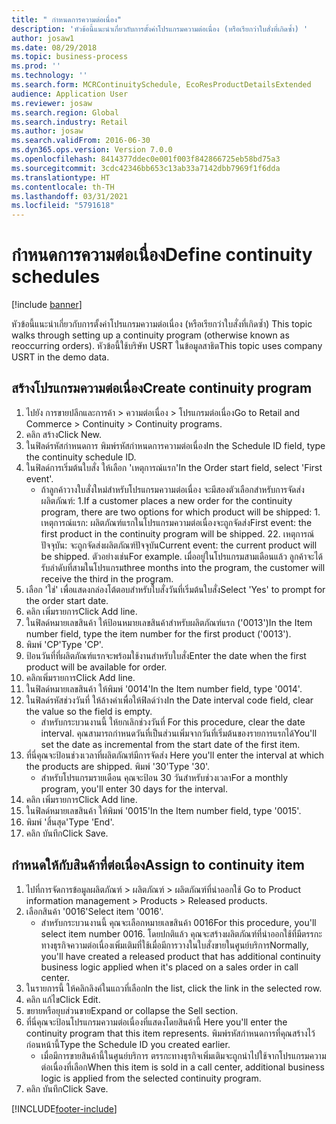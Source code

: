 ```yaml
---
title: " กำหนดการความต่อเนื่อง"
description: 'หัวข้อนี้แนะนำเกี่ยวกับการตั้งค่าโปรแกรมความต่อเนื่อง (หรือเรียกว่าใบสั่งที่เกิดซ้ำ) '
author: josaw1
ms.date: 08/29/2018
ms.topic: business-process
ms.prod: ''
ms.technology: ''
ms.search.form: MCRContinuitySchedule, EcoResProductDetailsExtended
audience: Application User
ms.reviewer: josaw
ms.search.region: Global
ms.search.industry: Retail
ms.author: josaw
ms.search.validFrom: 2016-06-30
ms.dyn365.ops.version: Version 7.0.0
ms.openlocfilehash: 8414377ddec0e001f003f842866725eb58bd75a3
ms.sourcegitcommit: 3cdc42346bb653c13ab33a7142dbb7969f1f6dda
ms.translationtype: HT
ms.contentlocale: th-TH
ms.lasthandoff: 03/31/2021
ms.locfileid: "5791618"
---
```

# <a name="define-continuity-schedules"></a><span data-ttu-id="bc2c0-103"> กำหนดการความต่อเนื่อง</span><span class="sxs-lookup"><span data-stu-id="bc2c0-103">Define continuity schedules</span></span>

[!include [banner](../includes/banner.md)]

<span data-ttu-id="bc2c0-104">หัวข้อนี้แนะนำเกี่ยวกับการตั้งค่าโปรแกรมความต่อเนื่อง (หรือเรียกว่าใบสั่งที่เกิดซ้ำ) </span><span class="sxs-lookup"><span data-stu-id="bc2c0-104">This topic walks through setting up a continuity program (otherwise known as reoccurring orders).</span></span> <span data-ttu-id="bc2c0-105">หัวข้อนี้ใช้บริษัท USRT ในข้อมูลสาธิต</span><span class="sxs-lookup"><span data-stu-id="bc2c0-105">This topic uses company USRT in the demo data.</span></span>


## <a name="create-continuity-program"></a><span data-ttu-id="bc2c0-106">สร้างโปรแกรมความต่อเนื่อง</span><span class="sxs-lookup"><span data-stu-id="bc2c0-106">Create continuity program</span></span>
1. <span data-ttu-id="bc2c0-107">ไปยัง การขายปลีกและการค้า > ความต่อเนื่อง > โปรแกรมต่อเนื่อง</span><span class="sxs-lookup"><span data-stu-id="bc2c0-107">Go to Retail and Commerce > Continuity > Continuity programs.</span></span>
2. <span data-ttu-id="bc2c0-108">คลิก สร้าง</span><span class="sxs-lookup"><span data-stu-id="bc2c0-108">Click New.</span></span>
3. <span data-ttu-id="bc2c0-109">ในฟิลด์รหัสกำหนดการ พิมพ์รหัสกำหนดการความต่อเนื่อง</span><span class="sxs-lookup"><span data-stu-id="bc2c0-109">In the Schedule ID field, type the continuity schedule ID.</span></span>
4. <span data-ttu-id="bc2c0-110">ในฟิลด์การเริ่มต้นใบสั่ง ให้เลือก 'เหตุการณ์แรก'</span><span class="sxs-lookup"><span data-stu-id="bc2c0-110">In the Order start field, select 'First event'.</span></span>
    * <span data-ttu-id="bc2c0-111">ถ้าลูกค้าวางใบสั่งใหม่สำหรับโปรแกรมความต่อเนื่อง จะมีสองตัวเลือกสำหรับการจัดส่งผลิตภัณฑ์:  1.</span><span class="sxs-lookup"><span data-stu-id="bc2c0-111">If a customer places a new order for the continuity program, there are two options for which product will be shipped:  1.</span></span> <span data-ttu-id="bc2c0-112">เหตุการณ์แรก: ผลิตภัณฑ์แรกในโปรแกรมความต่อเนื่องจะถูกจัดส่ง</span><span class="sxs-lookup"><span data-stu-id="bc2c0-112">First event: the first product in the continuity program will be shipped.</span></span>  <span data-ttu-id="bc2c0-113">2</span><span class="sxs-lookup"><span data-stu-id="bc2c0-113">2.</span></span> <span data-ttu-id="bc2c0-114">เหตุการณ์ปัจจุบัน: จะถูกจัดส่งผลิตภัณฑ์ปัจจุบัน</span><span class="sxs-lookup"><span data-stu-id="bc2c0-114">Current event: the current product will be shipped.</span></span> <span data-ttu-id="bc2c0-115">ตัวอย่างเช่น</span><span class="sxs-lookup"><span data-stu-id="bc2c0-115">For example.</span></span> <span data-ttu-id="bc2c0-116">เมื่ออยู่ในโปรแกรมสามเดือนแล้ว ลูกค้าจะได้รับลำดับที่สามในโปรแกรม</span><span class="sxs-lookup"><span data-stu-id="bc2c0-116">three months into the program, the customer will receive the third in the program.</span></span>  
5. <span data-ttu-id="bc2c0-117">เลือก 'ใช่' เพื่อแสดงกล่องโต้ตอบสำหรับใบสั่งวันที่เริ่มต้นใบสั่ง</span><span class="sxs-lookup"><span data-stu-id="bc2c0-117">Select 'Yes' to prompt for the order start date.</span></span>
6. <span data-ttu-id="bc2c0-118">คลิก เพิ่มรายการ</span><span class="sxs-lookup"><span data-stu-id="bc2c0-118">Click Add line.</span></span>
7. <span data-ttu-id="bc2c0-119">ในฟิลด์หมายเลขสินค้า ให้ป้อนหมายเลขสินค้าสำหรับผลิตภัณฑ์แรก ('0013')</span><span class="sxs-lookup"><span data-stu-id="bc2c0-119">In the Item number field, type the item number for the first product ('0013').</span></span>
8. <span data-ttu-id="bc2c0-120">พิมพ์ 'CP'</span><span class="sxs-lookup"><span data-stu-id="bc2c0-120">Type 'CP'.</span></span>
9. <span data-ttu-id="bc2c0-121">ป้อนวันที่ที่ผลิตภัณฑ์แรกจะพร้อมใช้งานสำหรับใบสั่ง</span><span class="sxs-lookup"><span data-stu-id="bc2c0-121">Enter the date when the first product will be available for order.</span></span>
10. <span data-ttu-id="bc2c0-122">คลิกเพิ่มรายการ</span><span class="sxs-lookup"><span data-stu-id="bc2c0-122">Click Add line.</span></span>
11. <span data-ttu-id="bc2c0-123">ในฟิลด์หมายเลขสินค้า ให้พิมพ์ '0014'</span><span class="sxs-lookup"><span data-stu-id="bc2c0-123">In the Item number field, type '0014'.</span></span>
12. <span data-ttu-id="bc2c0-124">ในฟิลด์รหัสช่วงวันที่ ให้ล้างค่าเพื่อให้ฟิลด์ว่าง</span><span class="sxs-lookup"><span data-stu-id="bc2c0-124">In the Date interval code field, clear the value so the field is empty.</span></span>
    * <span data-ttu-id="bc2c0-125">สำหรับกระบวนงานนี้ ให้ยกเลิกช่วงวันที่ </span><span class="sxs-lookup"><span data-stu-id="bc2c0-125">For this procedure, clear the date interval.</span></span> <span data-ttu-id="bc2c0-126">คุณสามารถกำหนดวันที่เป็นส่วนเพิ่มจากวันที่เริ่มต้นของรายการแรกได้</span><span class="sxs-lookup"><span data-stu-id="bc2c0-126">You'll set the date as incremental from the start date of the first item.</span></span>  
13. <span data-ttu-id="bc2c0-127">ที่นี่คุณจะป้อนช่วงเวลาที่ผลิตภัณฑ์มีการจัดส่ง </span><span class="sxs-lookup"><span data-stu-id="bc2c0-127">Here you'll enter the interval at which the products are shipped.</span></span> <span data-ttu-id="bc2c0-128">พิมพ์ '30'</span><span class="sxs-lookup"><span data-stu-id="bc2c0-128">Type '30'.</span></span>
    * <span data-ttu-id="bc2c0-129">สำหรับโปรแกรมรายเดือน คุณจะป้อน 30 วันสำหรับช่วงเวลา</span><span class="sxs-lookup"><span data-stu-id="bc2c0-129">For a monthly program, you'll enter 30 days for the interval.</span></span>  
14. <span data-ttu-id="bc2c0-130">คลิก เพิ่มรายการ</span><span class="sxs-lookup"><span data-stu-id="bc2c0-130">Click Add line.</span></span>
15. <span data-ttu-id="bc2c0-131">ในฟิลด์หมายเลขสินค้า ให้พิมพ์ '0015'</span><span class="sxs-lookup"><span data-stu-id="bc2c0-131">In the Item number field, type '0015'.</span></span>
16. <span data-ttu-id="bc2c0-132">พิมพ์ 'สิ้นสุด'</span><span class="sxs-lookup"><span data-stu-id="bc2c0-132">Type 'End'.</span></span>
17. <span data-ttu-id="bc2c0-133">คลิก บันทึก</span><span class="sxs-lookup"><span data-stu-id="bc2c0-133">Click Save.</span></span>

## <a name="assign-to-continuity-item"></a><span data-ttu-id="bc2c0-134">กำหนดให้กับสินค้าที่ต่อเนื่อง</span><span class="sxs-lookup"><span data-stu-id="bc2c0-134">Assign to continuity item</span></span>
1. <span data-ttu-id="bc2c0-135">ไปที่การจัดการข้อมูลผลิตภัณฑ์ > ผลิตภัณฑ์ > ผลิตภัณฑ์ที่นำออกใช้ </span><span class="sxs-lookup"><span data-stu-id="bc2c0-135">Go to Product information management > Products > Released products.</span></span>
2. <span data-ttu-id="bc2c0-136">เลือกสินค้า '0016'</span><span class="sxs-lookup"><span data-stu-id="bc2c0-136">Select item '0016'.</span></span>
    * <span data-ttu-id="bc2c0-137">สำหรับกระบวนงานนี้ คุณจะเลือกหมายเลขสินค้า 0016</span><span class="sxs-lookup"><span data-stu-id="bc2c0-137">For this procedure, you'll select item number 0016.</span></span> <span data-ttu-id="bc2c0-138">โดยปกติแล้ว คุณจะสร้างผลิตภัณฑ์ที่นำออกใช้ที่มีตรรกะทางธุรกิจความต่อเนื่องเพิ่มเติมที่ใช้เมื่อมีการวางในใบสั่งขายในศูนย์บริการ</span><span class="sxs-lookup"><span data-stu-id="bc2c0-138">Normally, you'll have created a released product that has additional continuity business logic applied when it's placed on a sales order in call center.</span></span>  
3. <span data-ttu-id="bc2c0-139">ในรายการนี้ ให้คลิกลิงค์ในแถวที่เลือก</span><span class="sxs-lookup"><span data-stu-id="bc2c0-139">In the list, click the link in the selected row.</span></span>
4. <span data-ttu-id="bc2c0-140">คลิก แก้ไข</span><span class="sxs-lookup"><span data-stu-id="bc2c0-140">Click Edit.</span></span>
5. <span data-ttu-id="bc2c0-141">ขยายหรือยุบส่วนขาย</span><span class="sxs-lookup"><span data-stu-id="bc2c0-141">Expand or collapse the Sell section.</span></span>
6. <span data-ttu-id="bc2c0-142">ที่นี่คุณจะป้อนโปรแกรมความต่อเนื่องที่แสดงโดยสินค้านี้ </span><span class="sxs-lookup"><span data-stu-id="bc2c0-142">Here you'll enter the continuity program that this item represents.</span></span> <span data-ttu-id="bc2c0-143">พิมพ์รหัสกำหนดการที่คุณสร้างไว้ก่อนหน้านี้</span><span class="sxs-lookup"><span data-stu-id="bc2c0-143">Type the Schedule ID you created earlier.</span></span>
    * <span data-ttu-id="bc2c0-144">เมื่อมีการขายสินค้านี้ในศูนย์บริการ ตรรกะทางธุรกิจเพิ่มเติมจะถูกนำไปใช้จากโปรแกรมความต่อเนื่องที่เลือก</span><span class="sxs-lookup"><span data-stu-id="bc2c0-144">When this item is sold in a call center, additional business logic is applied from the selected continuity program.</span></span>  
7. <span data-ttu-id="bc2c0-145">คลิก บันทึก</span><span class="sxs-lookup"><span data-stu-id="bc2c0-145">Click Save.</span></span>



[!INCLUDE[footer-include](../../includes/footer-banner.md)]